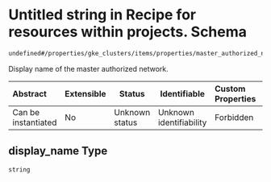 # Untitled string in Recipe for resources within projects. Schema

```txt
undefined#/properties/gke_clusters/items/properties/master_authorized_networks/items/properties/display_name
```

Display name of the master authorized network.


| Abstract            | Extensible | Status         | Identifiable            | Custom Properties | Additional Properties | Access Restrictions | Defined In                                                                                                          |
| :------------------ | ---------- | -------------- | ----------------------- | :---------------- | --------------------- | ------------------- | ------------------------------------------------------------------------------------------------------------------- |
| Can be instantiated | No         | Unknown status | Unknown identifiability | Forbidden         | Allowed               | none                | [resources.schema.json\*](../../../../../../../../../../tmp/182028425/resources.schema.json "open original schema") |

## display_name Type

`string`
